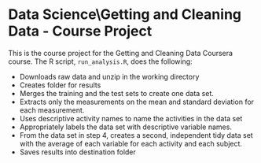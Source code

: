 # Data Science\Getting and Cleaning Data - Course Project

This is the course project for the Getting and Cleaning Data Coursera course.
The R script, `run_analysis.R`, does the following:

* Downloads raw data and unzip in the working directory
* Creates folder for results
* Merges the training and the test sets to create one data set.
* Extracts only the measurements on the mean and standard deviation for each measurement.
* Uses descriptive activity names to name the activities in the data set
* Appropriately labels the data set with descriptive variable names.
* From the data set in step 4, creates a second, independent tidy data set with the average of
   each variable for each activity and each subject.
* Saves results into destination folder